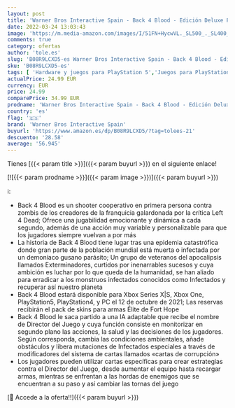 ```yaml
---
layout: post
title: 'Warner Bros Interactive Spain - Back 4 Blood - Edición Deluxe PS5'
date: 2022-03-24 13:03:43
image: 'https://m.media-amazon.com/images/I/51FN+HycwVL._SL500_._SL400_.jpg'
comments: true
category: ofertas
author: 'tole.es'
slug: 'B08R9LCXD5-es Warner Bros Interactive Spain - Back 4 Blood - Edición...'
sku: 'B08R9LCXD5-es'
tags: [ 'Hardware y juegos para PlayStation 5','Juegos para PlayStation 5','Videojuegos','ps5','warner bros interactive spain', ]
actualPrice: 24.99 EUR
currency: EUR
price: 24.99
comparePrice: 34.99 EUR
prodname: 'Warner Bros Interactive Spain - Back 4 Blood - Edición Deluxe PS5'
country: 'es'
flag: '🇪🇸'
brand: 'Warner Bros Interactive Spain'
buyurl: 'https://www.amazon.es/dp/B08R9LCXD5/?tag=tolees-21'
descuento: '28.58'
average: '56.945'
---
```


Tienes [{{< param title >}}]({{< param buyurl >}}) en el siguiente enlace!

[![{{< param prodname >}}]({{< param image >}})]({{< param buyurl >}})

ℹ️:

- Back 4 Blood es un shooter cooperativo en primera persona contra zombis de los creadores de la franquicia galardonada por la crítica Left 4 Dead; Ofrece una jugabilidad emocionante y dinámica a cada segundo, además de una acción muy variable y personalizable para que los jugadores siempre vuelvan a por más
- La historia de Back 4 Blood tiene lugar tras una epidemia catastrófica donde gran parte de la población mundial está muerta o infectada por un demoníaco gusano parásito; Un grupo de veteranos del apocalipsis llamados Exterminadores, curtidos por inenarrables sucesos y cuya ambición es luchar por lo que queda de la humanidad, se han aliado para erradicar a los monstruos infectados conocidos como Infectados y recuperar así nuestro planeta
- Back 4 Blood estará disponible para Xbox Series X|S, Xbox One, PlayStation5, PlayStation4, y PC el 12 de octubre de 2021; Las reservas recibirán el pack de skins para armas Élite de Fort Hope
- Back 4 Blood le saca partido a una IA adaptable que recibe el nombre de Director del Juego y cuya función consiste en monitorizar en segundo plano las acciones, la salud y las decisiones de los jugadores. Según corresponda, cambia las condiciones ambientales, añade obstáculos y libera mutaciones de Infectados especiales a través de modificadores del sistema de cartas llamados «cartas de corrupción»
- Los jugadores pueden utilizar cartas específicas para crear estrategias contra el Director del Juego, desde aumentar el equipo hasta recargar armas, mientras se enfrentan a las hordas de enemigos que se encuentran a su paso y así cambiar las tornas del juego

[🛒 Accede a la oferta!!]({{< param buyurl >}})
